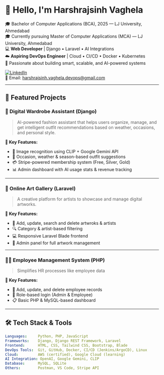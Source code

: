 # 👋 Hello, I'm Harshrajsinh Vaghela

🎓 Bachelor of Computer Applications (BCA), 2025 — LJ University, Ahmedabad  
🎓 Currently pursuing Master of Computer Applications (MCA) — LJ University, Ahmedabad  
💻 **Web Developer** | Django • Laravel • AI Integrations  
☁️ **Aspiring DevOps Engineer** | Cloud • CI/CD • Docker • Kubernetes  
📌 Passionate about building smart, scalable, and AI-powered systems

[![LinkedIn](https://img.shields.io/badge/LinkedIn-blue?logo=linkedin&style=flat&labelColor=blue)](https://www.linkedin.com/in/harshrajsinh-vaghela-a38bba300/)  
📧 Email: [harshrajsinh.vaghela.devops@gmail.com](mailto:harshrajsinh.vaghela.devops@gmail.com)

---

## 🚀 Featured Projects

### 🧠 Digital Wardrobe Assistant (Django)

> AI-powered fashion assistant that helps users organize, manage, and get intelligent outfit recommendations based on weather, occasions, and personal style.

**🔑 Key Features:**
- 👕 Image recognition using CLIP + Google Gemini API
- 🎯 Occasion, weather & season-based outfit suggestions
- 💳 Stripe-powered membership system (Free, Silver, Gold)
- 📊 Admin dashboard with AI usage stats & revenue tracking

---

### 🎨 Online Art Gallery (Laravel)

> A creative platform for artists to showcase and manage digital artworks.

**🔑 Key Features:**
- 🧾 Add, update, search and delete artwroks & artists
- 🔍 Category & artist-based filtering
- 💻 Responsive Laravel Blade frontend
- 🔧 Admin panel for full artwork management

---

### 👨‍💼 Employee Management System (PHP)

> Simplifies HR processes like employee data

**🔑 Key Features:**
- 🧾 Add, update, and delete employee records
- 🔐 Role-based login (Admin & Employee)
- 📋 Basic PHP & MySQL-based dashboard

---

## 🛠️ Tech Stack & Tools

```yaml
Languages:     Python, PHP, JavaScript
Frameworks:    Django, Django REST Framework, Laravel
Frontend:      HTML, CSS, Tailwind CSS, Bootstrap, Blade
DevOps Tools:  Git, GitHub, Docker, CI/CD (Jenkins/ArgoCD), Linux
Cloud:         AWS (certified), Google Cloud (learning)
AI Integration: OpenAI, Google Gemini, CLIP
Database:      MySQL, SQLite
Others:        Postman, VS Code, Stripe API
